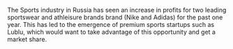 The Sports industry in Russia has seen an increase in profits for two leading sportswear and athleisure brands brand (Nike and Adidas) for the past one year. This has led to the emergence of premium sports startups such as Lublu, which would want to take advantage of this opportunity and get a market share.
